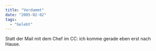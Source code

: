 ```yaml
---
title: "Verdammt"
date: "2005-02-02"
tags:
  - "Gelebt"
---
```


Statt der Mail mit dem Chef im CC: ich komme gerade eben erst nach Hause.
